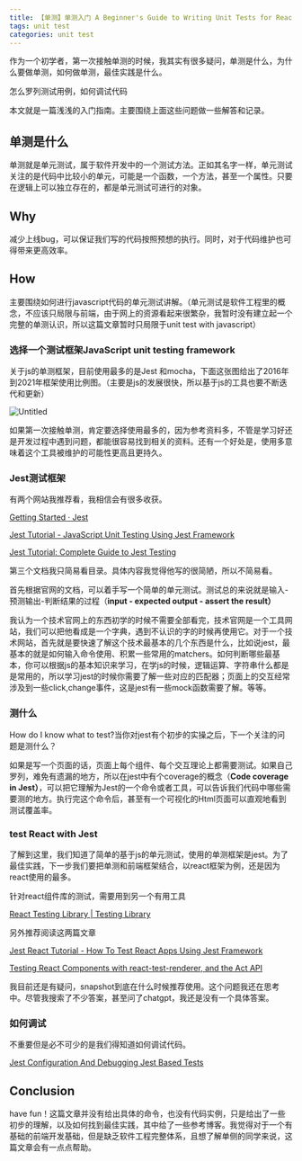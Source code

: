 ```yaml
---
title: 【单测】单测入门 A Beginner's Guide to Writing Unit Tests for React Components with Jest and React Testing Library
tags: unit test
categories: unit test
---
```


作为一个初学者，第一次接触单测的时候，我其实有很多疑问，单测是什么，为什么要做单测，如何做单测，最佳实践是什么。

怎么罗列测试用例，如何调试代码

本文就是一篇浅浅的入门指南。主要围绕上面这些问题做一些解答和记录。

## 单测是什么

单测就是单元测试，属于软件开发中的一个测试方法。正如其名字一样，单元测试关注的是代码中比较小的单元，可能是一个函数，一个方法，甚至一个属性。只要在逻辑上可以独立存在的，都是单元测试可进行的对象。

## Why

减少上线bug，可以保证我们写的代码按照预想的执行。同时，对于代码维护也可得带来更高效率。

## How

主要围绕如何进行javascript代码的单元测试讲解。（单元测试是软件工程里的概念，不应该只局限与前端，由于网上的资源看起来很繁杂，我暂时没有建立起一个完整的单测认识，所以这篇文章暂时只局限于unit test with javascript）

### 选择一个测试框架JavaScript unit testing framework

关于js的单测框架，目前使用最多的是Jest 和mocha，下面这张图给出了2016年到2021年框架使用比例图。（主要是js的发展很快，所以基于js的工具也要不断迭代和更新）

![Untitled](https://s3-us-west-2.amazonaws.com/secure.notion-static.com/5038ccd6-04f5-4373-9086-6180b6292a03/Untitled.png)

如果第一次接触单测，肯定要选择使用最多的，因为参考资料多，不管是学习好还是开发过程中遇到问题，都能很容易找到相关的资料。还有一个好处是，使用多意味着这个工具被维护的可能性更高且更持久。

### Jest测试框架

有两个网站我推荐看，我相信会有很多收获。

[Getting Started · Jest](https://jestjs.io/docs/getting-started)

[Jest Tutorial - JavaScript Unit Testing Using Jest Framework](https://www.softwaretestinghelp.com/jest-testing-tutorial/)

[Jest Tutorial: Complete Guide to Jest Testing](https://www.lambdatest.com/jest)

第三个文档我只简易看目录。具体内容我觉得他写的很简陋，所以不简易看。

首先根据官网的文档，可以着手写一个简单的单元测试。测试总的来说就是输入-预测输出-判断结果的过程（**input - expected output - assert the result）**

我认为一个技术官网上的东西初学的时候不需要全部看完，技术官网是一个工具网站，我们可以把他看成是一个字典，遇到不认识的字的时候再使用它。对于一个技术网站，首先就是要快速了解这个技术最基本的几个东西是什么，比如说jest，最基本的就是如何输入命令使用、积累一些常用的matchers。如何判断哪些最基本，你可以根据js的基本知识来学习，在学js的时候，逻辑运算、字符串什么都是是常用的，所以学习jest的时候你需要了解一些对应的匹配器；页面上的交互经常涉及到一些click,change事件，这是jest有一些mock函数需要了解。等等。

### 测什么

How do I know what to test?当你对jest有个初步的实操之后，下一个关注的问题是测什么？

如果是写一个页面的话，页面上每个组件、每个交互理论上都需要测试。如果自己罗列，难免有遗漏的地方，所以在jest中有个coverage的概念（****Code coverage in Jest）****，可以把它理解为Jest的一个命令或者工具，可以告诉我们代码中哪些需要测的地方。执行完这个命令后，甚至有一个可视化的Html页面可以直观地看到测试覆盖率。

### ****test React with Jest****

了解到这里，我们知道了简单的基于js的单元测试，使用的单测框架是jest。为了最佳实践，下一步我们要把单测和前端框架结合，以react框架为例，还是因为react使用的最多。

针对react组件库的测试，需要用到另一个有用工具

[React Testing Library | Testing Library](https://testing-library.com/docs/react-testing-library/intro)

另外推荐阅读这两篇文章

[Jest React Tutorial - How To Test React Apps Using Jest Framework](https://www.softwaretestinghelp.com/testing-react-apps-using-jest/)

[Testing React Components with react-test-renderer, and the Act API](https://www.valentinog.com/blog/testing-react/)

我目前还是有疑问，snapshot到底在什么时候推荐使用。这个问题我还在思考中。尽管我搜索了不少答案，甚至问了chatgpt，我还是没有一个具体答案。

### 如何调试

不重要但是必不可少的是我们得知道如何调试代码。

[Jest Configuration And Debugging Jest Based Tests](https://www.softwaretestinghelp.com/jest-configuration-and-debugging/)

## **Conclusion**

have fun！这篇文章并没有给出具体的命令，也没有代码实例，只是给出了一些初步的理解，以及如何找到最佳实践，其中给了一些参考博客。我觉得对于一个有基础的前端开发基础，但是缺乏软件工程完整体系，且想了解单侧的同学来说，这篇文章会有一点点帮助。
